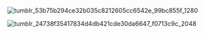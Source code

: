 ![tumblr_53b75b294ce32b035c8212605cc6542e_99bc855f_1280](https://github.com/gooicide/gooicide/assets/163074010/cb90fbb9-3225-44b1-b44d-00c2eb8a215b)

![tumblr_24738f35417834d4db421cde30da6647_f0713c9c_2048](https://github.com/gooicide/gooicide/assets/163074010/20faa98a-c58f-4b93-a6d5-122123964cff)

